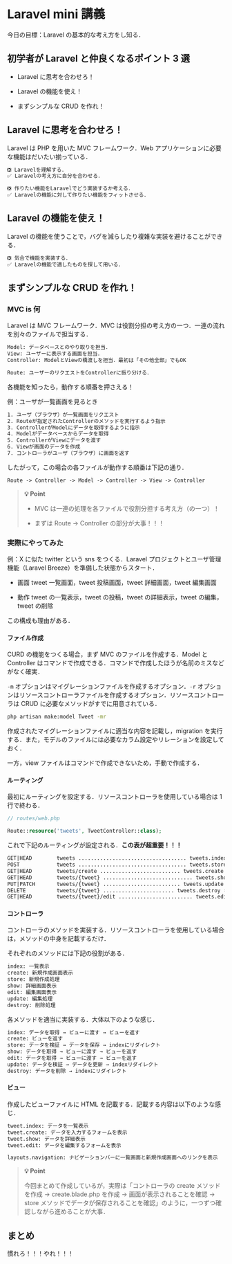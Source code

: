 # Laravel mini 講義

今日の目標：Laravel の基本的な考え方をし知る．

## 初学者が Laravel と仲良くなるポイント 3 選

-   Laravel に思考を合わせろ！

-   Laravel の機能を使え！

-   まずシンプルな CRUD を作れ！

## Laravel に思考を合わせろ！

Laravel は PHP を用いた MVC フレームワーク．Web アプリケーションに必要な機能はだいたい揃っている．

```txt
❎ Laravelを理解する．
✅ Laravelの考え方に自分を合わせる．

❎ 作りたい機能をLaravelでどう実装するか考える．
✅ Laravelの機能に対して作りたい機能をフィットさせる．
```

## Laravel の機能を使え！

Laravel の機能を使うことで，バグを減らしたり複雑な実装を避けることができる．

```txt
❎ 気合で機能を実装する．
✅ Laravelの機能で適したものを探して用いる．
```

## まずシンプルな CRUD を作れ！

### MVC is 何

Laravel は MVC フレームワーク．MVC は役割分担の考え方の一つ．一連の流れを別々のファイルで担当する．

```txt
Model: データベースとのやり取りを担当．
View: ユーザーに表示する画面を担当．
Controller: ModelとViewの橋渡しを担当．最初は「その他全部」でもOK

Route: ユーザーのリクエストをControllerに振り分ける．
```

各機能を知ったら，動作する順番を押さえる！

例：ユーザが一覧画面を見るとき

```txt
1. ユーザ（ブラウザ）が一覧画面をリクエスト
2. Routeが指定されたControllerのメソッドを実行するよう指示
3. ControllerがModelにデータを取得するように指示
4. Modelがデータベースからデータを取得
5. ControllerがViewにデータを渡す
6. Viewが画面のデータを作成
7. コントローラがユーザ（ブラウザ）に画面を返す
```

したがって，この場合の各ファイルが動作する順番は下記の通り．

```txt
Route -> Controller -> Model -> Controller -> View -> Controller
```

> **💡 Point**
>
> -   MVC は一連の処理を各ファイルで役割分担する考え方（の一つ）！
>
> -   まずは Route → Controller の部分が大事！！！

### 実際にやってみた

例：X に似た twitter という sns をつくる．Laravel プロジェクトとユーザ管理機能（Laravel Breeze）を準備した状態からスタート．

-   画面 tweet 一覧画面，tweet 投稿画面，tweet 詳細画面，tweet 編集画面

-   動作 tweet の一覧表示，tweet の投稿，tweet の詳細表示，tweet の編集，tweet の削除

この構成も理由がある．

#### ファイル作成

CURD の機能をつくる場合，まず MVC のファイルを作成する．Model と Controller はコマンドで作成できる．コマンドで作成したほうが名前のミスなどがなく確実．

`-m` オプションはマイグレーションファイルを作成するオプション．`-r` オプションはリソースコントローラファイルを作成するオプション．リソースコントローラは CRUD に必要なメソッドがすでに用意されている．

```bash
php artisan make:model Tweet -mr
```

作成されたマイグレーションファイルに適当な内容を記載し，migration を実行する．また，モデルのファイルには必要なカラム設定やリレーションを設定しておく．

一方，view ファイルはコマンドで作成できないため，手動で作成する．

#### ルーティング

最初にルーティングを設定する．リソースコントローラを使用している場合は 1 行で終わる．

```php
// routes/web.php

Route::resource('tweets', TweetController::class);
```

これで下記のルーティングが設定される．**この表が超重要！！！**

```txt
GET|HEAD        tweets ................................... tweets.index › TweetController@index
POST            tweets ................................... tweets.store › TweetController@store
GET|HEAD        tweets/create .......................... tweets.create › TweetController@create
GET|HEAD        tweets/{tweet} ............................. tweets.show › TweetController@show
PUT|PATCH       tweets/{tweet} ......................... tweets.update › TweetController@update
DELETE          tweets/{tweet} ....................... tweets.destroy › TweetController@destroy
GET|HEAD        tweets/{tweet}/edit ........................ tweets.edit › TweetController@edit
```

#### コントローラ

コントローラのメソッドを実装する．リソースコントローラを使用している場合は，メソッドの中身を記載するだけ．

それぞれのメソッドには下記の役割がある．

```txt
index: 一覧表示
create: 新規作成画面表示
store: 新規作成処理
show: 詳細画面表示
edit: 編集画面表示
update: 編集処理
destroy: 削除処理
```

各メソッドを適当に実装する．大体以下のような感じ．

```txt
index: データを取得 → ビューに渡す → ビューを返す
create: ビューを返す
store: データを検証 → データを保存 → indexにリダイレクト
show: データを取得 → ビューに渡す → ビューを返す
edit: データを取得 → ビューに渡す → ビューを返す
update: データを検証 → データを更新 → indexリダイレクト
destroy: データを削除 → indexにリダイレクト
```

#### ビュー

作成したビューファイルに HTML を記載する．記載する内容は以下のような感じ．

```txt
tweet.index: データを一覧表示
tweet.create: データを入力するフォームを表示
tweet.show: データを詳細表示
tweet.edit: データを編集するフォームを表示

layouts.navigation: ナビゲーションバーに一覧画面と新規作成画面へのリンクを表示
```

> **💡 Point**
>
> 今回まとめて作成しているが，実際は「コントローラの create メソッドを作成 → create.blade.php を作成 → 画面が表示されることを確認 → store メソッドでデータが保存されることを確認」のように，一つずつ確認しながら進めることが大事．

## まとめ

慣れろ！！！やれ！！！
